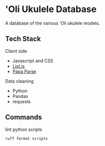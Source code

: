 # 'Oli Ukulele Database

A database of the various 'Oli ukulele models.

## Tech Stack

Client side

- Javascript and CSS
- [List.js](https://listjs.com)
- [Papa Parse](https://www.papaparse.com/)

Data cleaning

- Python
- Pandas
- requests

## Commands

lint python scripts

```bash
ruff format scripts
```
